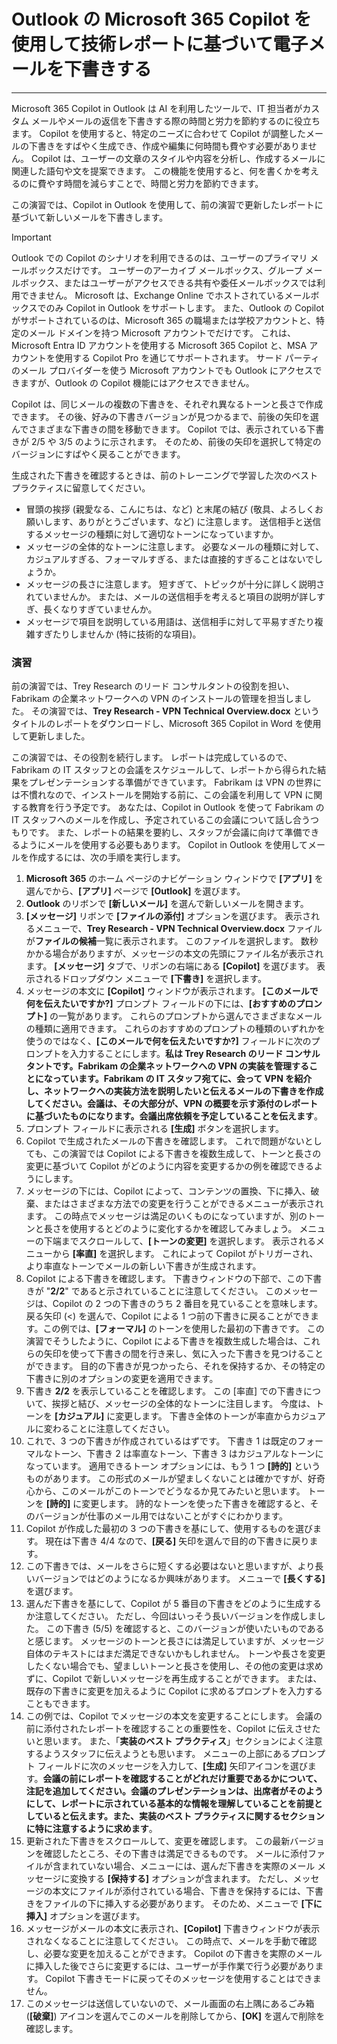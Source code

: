 
# Outlook の Microsoft 365 Copilot を使用して技術レポートに基づいて電子メールを下書きする
---
Microsoft 365 Copilot in Outlook は AI を利用したツールで、IT 担当者がカスタム メールやメールの返信を下書きする際の時間と労力を節約するのに役立ちます。 Copilot を使用すると、特定のニーズに合わせて Copilot が調整したメールの下書きをすばやく生成でき、作成や編集に何時間も費やす必要がありません。 Copilot は、ユーザーの文章のスタイルや内容を分析し、作成するメールに関連した語句や文を提案できます。 この機能を使用すると、何を書くかを考えるのに費やす時間を減らすことで、時間と労力を節約できます。

この演習では、Copilot in Outlook を使用して、前の演習で更新したレポートに基づいて新しいメールを下書きします。

> [!IMPORTANT]
>  Outlook での Copilot のシナリオを利用できるのは、ユーザーのプライマリ メールボックスだけです。 ユーザーのアーカイブ メールボックス、グループ メールボックス、またはユーザーがアクセスできる共有や委任メールボックスでは利用できません。 Microsoft は、Exchange Online でホストされているメールボックスでのみ Copilot in Outlook をサポートします。 また、Outlook の Copilot がサポートされているのは、Microsoft 365 の職場または学校アカウントと、特定のメール ドメインを持つ Microsoft アカウントでだけです。 これは、Microsoft Entra ID アカウントを使用する Microsoft 365 Copilot と、MSA アカウントを使用する Copilot Pro を通じてサポートされます。 サード パーティのメール プロバイダーを使う Microsoft アカウントでも Outlook にアクセスできますが、Outlook の Copilot 機能にはアクセスできません。

Copilot は、同じメールの複数の下書きを、それぞれ異なるトーンと長さで作成できます。 その後、好みの下書きバージョンが見つかるまで、前後の矢印を選んでさまざまな下書きの間を移動できます。 Copilot では、表示されている下書きが 2/5 や 3/5 のように示されます。 そのため、前後の矢印を選択して特定のバージョンにすばやく戻ることができます。

生成された下書きを確認するときは、前のトレーニングで学習した次のベスト プラクティスに留意してください。

- 冒頭の挨拶 (親愛なる、こんにちは、など) と末尾の結び (敬具、よろしくお願いします、ありがとうございます、など) に注意します。 送信相手と送信するメッセージの種類に対して適切なトーンになっていますか。
- メッセージの全体的なトーンに注意します。 必要なメールの種類に対して、カジュアルすぎる、フォーマルすぎる、または直接的すぎることはないでしょうか。
- メッセージの長さに注意します。 短すぎて、トピックが十分に詳しく説明されていませんか。 または、メールの送信相手を考えると項目の説明が詳しすぎ、長くなりすぎていませんか。 
- メッセージで項目を説明している用語は、送信相手に対して平易すぎたり複雑すぎたりしませんか (特に技術的な項目)。

### 演習

前の演習では、Trey Research のリード コンサルタントの役割を担い、Fabrikam の企業ネットワークへの VPN のインストールの管理を担当しました。 その演習では、**Trey Research - VPN Technical Overview.docx** というタイトルのレポートをダウンロードし、Microsoft 365 Copilot in Word を使用して更新しました。

この演習では、その役割を続行します。 レポートは完成しているので、Fabrikam の IT スタッフとの会議をスケジュールして、レポートから得られた結果をプレゼンテーションする準備ができています。 Fabrikam は VPN の世界には不慣れなので、インストールを開始する前に、この会議を利用して VPN に関する教育を行う予定です。 あなたは、Copilot in Outlook を使って Fabrikam の IT スタッフへのメールを作成し、予定されているこの会議について話し合うつもりです。 また、レポートの結果を要約し、スタッフが会議に向けて準備できるようにメールを使用する必要もあります。 Copilot in Outlook を使用してメールを作成するには、次の手順を実行します。

1. **Microsoft 365** のホーム ページのナビゲーション ウィンドウで **[アプリ]** を選んでから、**[アプリ]** ページで **[Outlook]** を選びます。
1. **Outlook** のリボンで **[新しいメール]** を選んで新しいメールを開きます。
1. **[メッセージ]** リボンで **[ファイルの添付]** オプションを選びます。 表示されるメニューで、**Trey Research - VPN Technical Overview.docx** ファイルが**ファイルの候補**一覧に表示されます。 このファイルを選択します。 数秒かかる場合がありますが、メッセージの本文の先頭にファイル名が表示されます。 **[メッセージ]** タブで、リボンの右端にある **[Copilot]** を選びます。 表示されるドロップダウン メニューで **[下書き]** を選択します。
1. メッセージの本文に **[Copilot]** ウィンドウが表示されます。 **[このメールで何を伝えたいですか?]** プロンプト フィールドの下には、**[おすすめのプロンプト]** の一覧があります。 これらのプロンプトから選んでさまざまなメールの種類に適用できます。 これらのおすすめのプロンプトの種類のいずれかを使うのではなく、**[このメールで何を伝えたいですか?]** フィールドに次のプロンプトを入力することにします。**私は Trey Research のリード コンサルタントです。Fabrikam の企業ネットワークへの VPN の実装を管理することになっています。Fabrikam の IT スタッフ宛てに、会って VPN を紹介し、ネットワークへの実装方法を説明したいと伝えるメールの下書きを作成してください。会議は、その大部分が、VPN の概要を示す添付のレポートに基づいたものになります。会議出席依頼を予定していることを伝えます**。
1. プロンプト フィールドに表示される **[生成]** ボタンを選択します。
1. Copilot で生成されたメールの下書きを確認します。 これで問題がないとしても、この演習では Copilot による下書きを複数生成して、トーンと長さの変更に基づいて Copilot がどのように内容を変更するかの例を確認できるようにします。
1. メッセージの下には、Copilot によって、コンテンツの置換、下に挿入、破棄、またはさまざまな方法での変更を行うことができるメニューが表示されます。 この時点でメッセージは満足のいくものになっていますが、別のトーンと長さを使用するとどのように変化するかを確認してみましょう。 メニューの下端までスクロールして、**[トーンの変更]** を選択します。 表示されるメニューから **[率直]** を選択します。 これによって Copilot がトリガーされ、より率直なトーンでメールの新しい下書きが生成されます。 
1. Copilot による下書きを確認します。 下書きウィンドウの下部で、この下書きが "**2/2**" であると示されていることに注意してください。 このメッセージは、Copilot の 2 つの下書きのうち 2 番目を見ていることを意味します。 戻る矢印 (<) を選んで、Copilot による 1 つ前の下書きに戻ることができます。この例では、**[フォーマル]** のトーンを使用した最初の下書きです。 この演習でそうしたように、Copilot による下書きを複数生成した場合は、これらの矢印を使って下書きの間を行き来し、気に入った下書きを見つけることができます。 目的の下書きが見つかったら、それを保持するか、その特定の下書きに別のオプションの変更を適用できます。 
1. 下書き **2/2** を表示していることを確認します。 この [率直] での下書きについて、挨拶と結び、メッセージの全体的なトーンに注目します。 今度は、トーンを **[カジュアル]** に変更します。 下書き全体のトーンが率直からカジュアルに変わることに注意してください。 
1. これで、3 つの下書きが作成されているはずです。 下書き 1 は既定のフォーマルなトーン、下書き 2 は率直なトーン、下書き 3 はカジュアルなトーンになっています。 適用できるトーン オプションには、もう 1 つ **[詩的]** というものがあります。 この形式のメールが望ましくないことは確かですが、好奇心から、このメールがこのトーンでどうなるか見てみたいと思います。 トーンを **[詩的]** に変更します。 詩的なトーンを使った下書きを確認すると、そのバージョンが仕事のメール用ではないことがすぐにわかります。 
1. Copilot が作成した最初の 3 つの下書きを基にして、使用するものを選びます。 現在は下書き 4/4 なので、**[戻る]** 矢印を選んで目的の下書きに戻ります。 
1. この下書きでは、メールをさらに短くする必要はないと思いますが、より長いバージョンではどのようになるか興味があります。 メニューで **[長くする]** を選びます。
1. 選んだ下書きを基にして、Copilot が 5 番目の下書きをどのように生成するか注意してください。 ただし、今回はいっそう長いバージョンを作成しました。 この下書き (5/5) を確認すると、このバージョンが使いたいものであると感じます。 メッセージのトーンと長さには満足していますが、メッセージ自体のテキストにはまだ満足できないかもしれません。 トーンや長さを変更したくない場合でも、望ましいトーンと長さを使用し、その他の変更は求めずに、Copilot で新しいメッセージを再生成することができます。 または、既存の下書きに変更を加えるように Copilot に求めるプロンプトを入力することもできます。
1. この例では、Copilot でメッセージの本文を変更することにします。 会議の前に添付されたレポートを確認することの重要性を、Copilot に伝えさせたいと思います。 また、「**実装のベスト プラクティス**」セクションによく注意するようスタッフに伝えようとも思います。 メニューの上部にあるプロンプト フィールドに次のメッセージを入力して、**[生成]** 矢印アイコンを選びます。**会議の前にレポートを確認することがどれだけ重要であるかについて、注記を追加してください。会議のプレゼンテーションは、出席者がそのようにして、レポートに示されている基本的な情報を理解していることを前提としていると伝えます。また、実装のベスト プラクティスに関するセクションに特に注意するように求めます**。
1. 更新された下書きをスクロールして、変更を確認します。 この最新バージョンを確認したところ、その下書きは満足できるものです。 メールに添付ファイルが含まれていない場合、メニューには、選んだ下書きを実際のメール メッセージに変換する **[保持する]** オプションが含まれます。 ただし、メッセージの本文にファイルが添付されている場合、下書きを保持するには、下書きをファイルの下に挿入する必要があります。 そのため、メニューで **[下に挿入]** オプションを選びます。
1. メッセージがメールの本文に表示され、**[Copilot]** 下書きウィンドウが表示されなくなることに注意してください。 この時点で、メールを手動で確認し、必要な変更を加えることができます。 Copilot の下書きを実際のメールに挿入した後でさらに変更するには、ユーザーが手作業で行う必要があります。 Copilot 下書きモードに戻ってそのメッセージを使用することはできません。
1. このメッセージは送信していないので、メール画面の右上隅にあるごみ箱 (**[破棄]**) アイコンを選んでこのメールを削除してから、**[OK]** を選んで削除を確認します。
